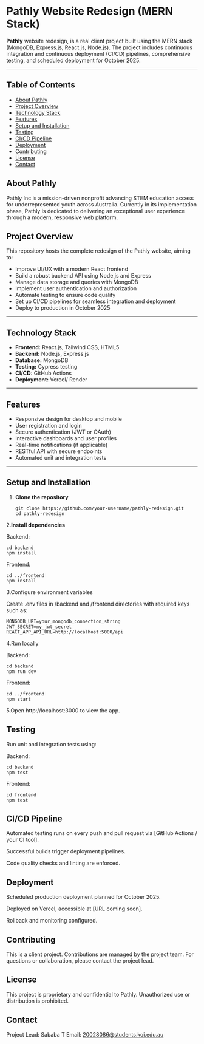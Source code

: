 # Pathly Website Redesign (MERN Stack)

 **Pathly** website redesign, is a real client project built using the MERN stack (MongoDB, Express.js, React.js, Node.js). The project includes continuous integration and continuous deployment (CI/CD) pipelines, comprehensive testing, and scheduled deployment for October 2025.

---

## Table of Contents

- [About Pathly](#about-pathly)  
- [Project Overview](#project-overview)  
- [Technology Stack](#technology-stack)  
- [Features](#features)  
- [Setup and Installation](#setup-and-installation)  
- [Testing](#testing)  
- [CI/CD Pipeline](#cicd-pipeline)  
- [Deployment](#deployment)  
- [Contributing](#contributing)  
- [License](#license)  
- [Contact](#contact)



## About Pathly

Pathly Inc is a mission-driven nonprofit advancing STEM education access for underrepresented youth across Australia. Currently in its implementation phase, Pathly is dedicated to delivering an exceptional user experience through a modern, responsive web platform.



## Project Overview

This repository hosts the complete redesign of the Pathly website, aiming to:

- Improve UI/UX with a modern React frontend  
- Build a robust backend API using Node.js and Express  
- Manage data storage and queries with MongoDB  
- Implement user authentication and authorization  
- Automate testing to ensure code quality  
- Set up CI/CD pipelines for seamless integration and deployment  
- Deploy to production in October 2025  

---

## Technology Stack

- **Frontend:** React.js, Tailwind CSS, HTML5  
- **Backend:** Node.js, Express.js  
- **Database:** MongoDB  
- **Testing:**  Cypress testing
- **CI/CD:** GitHub Actions  
- **Deployment:** Vercel/ Render 

---

## Features

- Responsive design for desktop and mobile  
- User registration and login  
- Secure authentication (JWT or OAuth)  
- Interactive dashboards and user profiles  
- Real-time notifications (if applicable)  
- RESTful API with secure endpoints  
- Automated unit and integration tests  

---

## Setup and Installation

1. **Clone the repository**

   ```
   git clone https://github.com/your-username/pathly-redesign.git
   cd pathly-redesign

2.**Install dependencies**

Backend:
```
cd backend
npm install
```

Frontend:

```
cd ../frontend
npm install
```

3.Configure environment variables

Create .env files in /backend and /frontend directories with required keys such as:
```
MONGODB_URI=your_mongodb_connection_string
JWT_SECRET=my_jwt_secret
REACT_APP_API_URL=http://localhost:5000/api
```

4.Run locally

Backend:
```
cd backend
npm run dev
```
Frontend:
```
cd ../frontend
npm start
```

5.Open http://localhost:3000 to view the app.

## Testing

Run unit and integration tests using:

Backend:
```
cd backend
npm test
```
Frontend:
```
cd frontend
npm test
```

## CI/CD Pipeline

Automated testing runs on every push and pull request via [GitHub Actions / your CI tool].

Successful builds trigger deployment pipelines.

Code quality checks and linting are enforced.

## Deployment

Scheduled production deployment planned for October 2025.

Deployed on Vercel, accessible at [URL coming soon].

Rollback and monitoring configured.

## Contributing
This is a client project. Contributions are managed by the project team. For questions or collaboration, please contact the project lead. 

## License

This project is proprietary and confidential to Pathly. Unauthorized use or distribution is prohibited.

## Contact
Project Lead:  Sababa T 
Email: 20028086@students.koi.edu.au 
